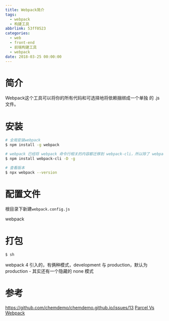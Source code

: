 ```yaml
---
title: Webpack简介
tags:
  - webpack
  - 构建工具
abbrlink: 53ff0523
categories:
  - web
  - front-end
  - 前端构建工具
  - webpack
date: 2018-03-25 00:00:00
---
```

# 简介

Webpack这个工具可以将你的所有代码和可选择地将依赖捆绑成一个单独
的 .js 文件。


# 安装

```sh
# 全局安装webpack
$ npm install -g webpack

# webpack 已经将 webpack 命令行相关的内容都迁移到 webpack-cli，所以除了 webpack 外，我们还需要安装 webpack-cli：
$ npm install webpack-cli -D -g

# 查看版本
$ npx webpack --version
```

# 配置文件

根目录下新建`webpack.config.js`

webpack


# 打包

```sh
$ sh
```


 webpack 4 引入的，有俩种模式，development 与 production，默认为 production - 其实还有一个隐藏的 none 模式




# 参考

https://github.com/chemdemo/chemdemo.github.io/issues/13
[Parcel Vs Webpack](https://github.com/gwuhaolin/blog/issues/13)
